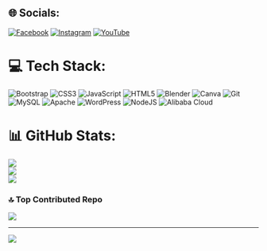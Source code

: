 
## 🌐 Socials:
[![Facebook](https://img.shields.io/badge/Facebook-%231877F2.svg?logo=Facebook&logoColor=white)](https://facebook.com/61558169017895) [![Instagram](https://img.shields.io/badge/Instagram-%23E4405F.svg?logo=Instagram&logoColor=white)](https://instagram.com/sufyanahmed30) [![YouTube](https://img.shields.io/badge/YouTube-%23FF0000.svg?logo=YouTube&logoColor=white)](https://youtube.com/@@sufyan_ahmed14) 

# 💻 Tech Stack:
![Bootstrap](https://img.shields.io/badge/bootstrap-%238511FA.svg?style=for-the-badge&logo=bootstrap&logoColor=white) ![CSS3](https://img.shields.io/badge/css3-%231572B6.svg?style=for-the-badge&logo=css3&logoColor=white) ![JavaScript](https://img.shields.io/badge/javascript-%23323330.svg?style=for-the-badge&logo=javascript&logoColor=%23F7DF1E) ![HTML5](https://img.shields.io/badge/html5-%23E34F26.svg?style=for-the-badge&logo=html5&logoColor=white) ![Blender](https://img.shields.io/badge/blender-%23F5792A.svg?style=for-the-badge&logo=blender&logoColor=white) ![Canva](https://img.shields.io/badge/Canva-%2300C4CC.svg?style=for-the-badge&logo=Canva&logoColor=white) ![Git](https://img.shields.io/badge/git-%23F05033.svg?style=for-the-badge&logo=git&logoColor=white) ![MySQL](https://img.shields.io/badge/mysql-4479A1.svg?style=for-the-badge&logo=mysql&logoColor=white) ![Apache](https://img.shields.io/badge/apache-%23D42029.svg?style=for-the-badge&logo=apache&logoColor=white) ![WordPress](https://img.shields.io/badge/WordPress-%23117AC9.svg?style=for-the-badge&logo=WordPress&logoColor=white) ![NodeJS](https://img.shields.io/badge/node.js-6DA55F?style=for-the-badge&logo=node.js&logoColor=white) ![Alibaba Cloud](https://img.shields.io/badge/AlibabaCloud-%23FF6701.svg?style=for-the-badge&logo=alibabacloud&logoColor=white)
# 📊 GitHub Stats:
![](https://github-readme-stats.vercel.app/api?username=sufyaan-ahmed&theme=shadow_blue&hide_border=false&include_all_commits=false&count_private=false)<br/>
![](https://github-readme-streak-stats.herokuapp.com/?user=sufyaan-ahmed&theme=shadow_blue&hide_border=false)<br/>
![](https://github-readme-stats.vercel.app/api/top-langs/?username=sufyaan-ahmed&theme=shadow_blue&hide_border=false&include_all_commits=false&count_private=false&layout=compact)

### 🔝 Top Contributed Repo
![](https://github-contributor-stats.vercel.app/api?username=sufyaan-ahmed&limit=5&theme=dark&combine_all_yearly_contributions=true)

---
[![](https://visitcount.itsvg.in/api?id=sufyaan-ahmed&icon=0&color=0)](https://visitcount.itsvg.in)

<!-- Proudly created with GPRM ( https://gprm.itsvg.in ) -->
